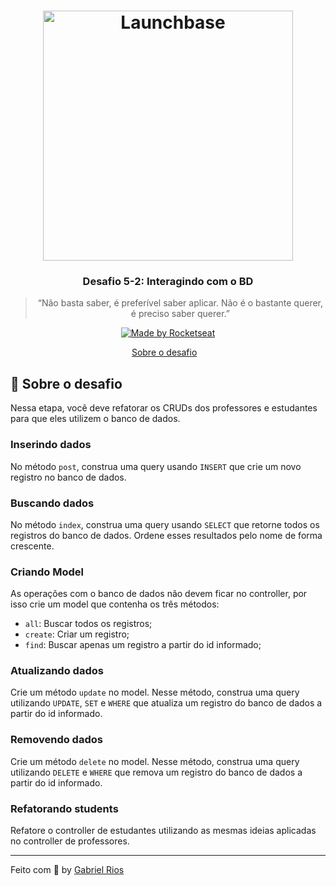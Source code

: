 <h1 align="center">
    <img alt="Launchbase" src="https://storage.googleapis.com/golden-wind/bootcamp-launchbase/logo.png" width="400px" />
</h1>

<h3 align="center">
  Desafio 5-2: Interagindo com o BD
</h3>

<blockquote align="center">“Não basta saber, é preferível saber aplicar. Não é o bastante querer, é preciso saber querer.”</blockquote>

<p align="center">

  <a href="https://rocketseat.com.br">
    <img alt="Made by Rocketseat" src="https://img.shields.io/badge/made%20by-Rocketseat-%23F8952D">
  </a>

</p>

<p align="center">
  <a href="#rocket-sobre-o-desafio">Sobre o desafio</a>&nbsp;&nbsp;&nbsp;
 
</p>

## :rocket: Sobre o desafio

Nessa etapa, você deve refatorar os CRUDs dos professores e estudantes para que eles utilizem o banco de dados.

### Inserindo dados

No método `post`, construa uma query usando `INSERT` que crie um novo registro no banco de dados.

### Buscando dados

No método `index`, construa uma query usando `SELECT` que retorne todos os registros do banco de dados. Ordene esses resultados pelo nome de forma crescente.

### Criando Model

As operações com o banco de dados não devem ficar no controller, por isso crie um model que contenha os três métodos:

- `all`: Buscar todos os registros;
- `create`: Criar um registro;
- `find`: Buscar apenas um registro a partir do id informado;

### Atualizando dados

Crie um método `update` no model. Nesse método, construa uma query utilizando `UPDATE`, `SET` e `WHERE` que atualiza um registro do banco de dados a partir do id informado.

### Removendo dados

Crie um método `delete` no model. Nesse método, construa uma query utilizando `DELETE` e `WHERE` que remova um registro do banco de dados a partir do id informado.

### Refatorando students

Refatore o controller de estudantes utilizando as mesmas ideias aplicadas no controller de professores.

---

Feito com :black_heart: by [Gabriel Rios](https://www.linkedin.com/in/grioos/)
